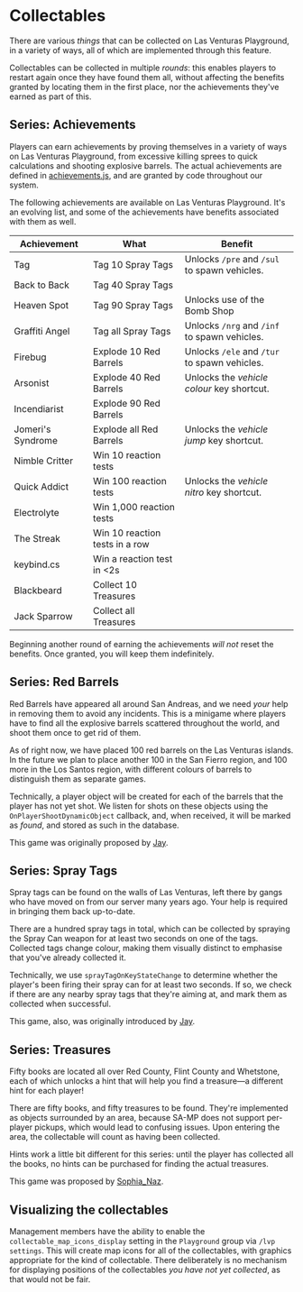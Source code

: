 # Collectables
There are various _things_ that can be collected on Las Venturas Playground, in a variety of ways,
all of which are implemented through this feature.

Collectables can be collected in multiple _rounds_: this enables players to restart again once they
have found them all, without affecting the benefits granted by locating them in the first place, nor
the achievements they've earned as part of this.

## Series: Achievements
Players can earn achievements by proving themselves in a variety of ways on Las Venturas Playground,
from excessive killing sprees to quick calculations and shooting explosive barrels. The actual
achievements are defined in [achievements.js](achievements.js), and are granted by code throughout
our system.

The following achievements are available on Las Venturas Playground. It's an evolving list, and some
of the achievements have benefits associated with them as well.

Achievement       | What                           | Benefit
------------------|--------------------------------|-------------------------
Tag               | Tag 10 Spray Tags              | Unlocks `/pre` and `/sul` to spawn vehicles.
Back to Back      | Tag 40 Spray Tags              | 
Heaven Spot       | Tag 90 Spray Tags              | Unlocks use of the Bomb Shop
Graffiti Angel    | Tag all Spray Tags             | Unlocks `/nrg` and `/inf` to spawn vehicles.
Firebug           | Explode 10 Red Barrels         | Unlocks `/ele` and `/tur` to spawn vehicles.
Arsonist          | Explode 40 Red Barrels         | Unlocks the _vehicle colour_ key shortcut.
Incendiarist      | Explode 90 Red Barrels         |
Jomeri's Syndrome | Explode all Red Barrels        | Unlocks the _vehicle jump_ key shortcut.
Nimble Critter    | Win 10 reaction tests          |
Quick Addict      | Win 100 reaction tests         | Unlocks the _vehicle nitro_ key shortcut.
Electrolyte       | Win 1,000 reaction tests       |
The Streak        | Win 10 reaction tests in a row |
keybind.cs        | Win a reaction test in <2s     |
Blackbeard        | Collect 10 Treasures           |
Jack Sparrow      | Collect all Treasures          |

Beginning another round of earning the achievements _will not_ reset the benefits. Once granted, you
will keep them indefinitely.

## Series: Red Barrels
Red Barrels have appeared all around San Andreas, and we need _your_ help in removing them to
avoid any incidents. This is a minigame where players have to find all the explosive barrels
scattered throughout the world, and shoot them once to get rid of them.

As of right now, we have placed 100 red barrels on the Las Venturas islands. In the future we plan
to place another 100 in the San Fierro region, and 100 more in the Los Santos region, with different
colours of barrels to distinguish them as separate games.

Technically, a player object will be created for each of the barrels that the player has not yet
shot. We listen for shots on these objects using the `OnPlayerShootDynamicObject` callback, and,
when received, it will be marked as _found_, and stored as such in the database.

This game was originally proposed by [Jay](https://forum.sa-mp.nl/user-180.html).

## Series: Spray Tags
Spray tags can be found on the walls of Las Venturas, left there by gangs who have moved on from
our server many years ago. Your help is required in bringing them back up-to-date.

There are a hundred spray tags in total, which can be collected by spraying the Spray Can weapon for
at least two seconds on one of the tags. Collected tags change colour, making them visually distinct
to emphasise that you've already collected it.

Technically, we use `sprayTagOnKeyStateChange` to determine whether the player's been firing their
spray can for at least two seconds. If so, we check if there are any nearby spray tags that they're
aiming at, and mark them as collected when successful.

This game, also, was originally introduced by [Jay](https://forum.sa-mp.nl/user-180.html).

## Series: Treasures
Fifty books are located all over Red County, Flint County and Whetstone, each of which unlocks a
hint that will help you find a treasure—a different hint for each player!

There are fifty books, and fifty treasures to be found. They're implemented as objects surrounded by
an area, because SA-MP does not support per-player pickups, which would lead to confusing issues.
Upon entering the area, the collectable will count as having been collected.

Hints work a little bit different for this series: until the player has collected all the books, no
hints can be purchased for finding the actual treasures.

This game was proposed by [Sophia_Naz](https://forum.sa-mp.nl/user-19713.html).

## Visualizing the collectables
Management members have the ability to enable the `collectable_map_icons_display` setting in the
`Playground` group via `/lvp settings`. This will create map icons for all of the collectables, with
graphics appropriate for the kind of collectable. There deliberately is no mechanism for displaying
positions of the collectables _you have not yet collected_, as that would not be fair.
